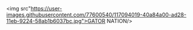 <img src"https://user-images.githubusercontent.com/77600540/117094019-40a84a00-ad28-11eb-9224-58ab1b6037bc.jpg">GATOR NATION/>
